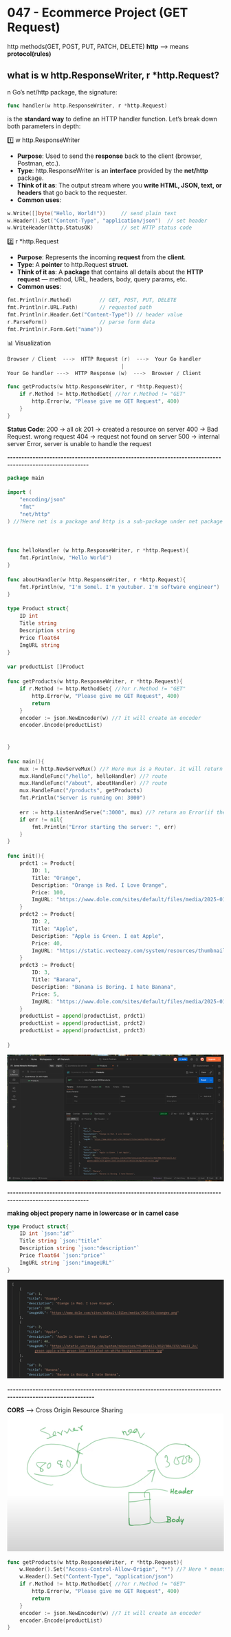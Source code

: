 # 047 - Ecommerce Project (GET Request)
http methods(GET, POST, PUT, PATCH, DELETE)
**http** --> means **protocol(rules)**
## what is w http.ResponseWriter, r *http.Request? 
n Go’s net/http package, the signature:
```go
func handler(w http.ResponseWriter, r *http.Request)
```
is the **standard way** to define an HTTP handler function.
Let’s break down both parameters in depth:

1️⃣ w http.ResponseWriter
- **Purpose**: Used to send the **response** back to the client (browser, Postman, etc.).
- **Type**: http.ResponseWriter is an **interface** provided by the **net/http** package.
- **Think of it as**: The output stream where you **write HTML, JSON, text, or headers** that go back to the requester.
- **Common uses**:
```go
w.Write([]byte("Hello, World!"))     // send plain text
w.Header().Set("Content-Type", "application/json")  // set header
w.WriteHeader(http.StatusOK)         // set HTTP status code
```

2️⃣ r *http.Request
- **Purpose**: Represents the incoming **request** from the **client**.
- **Type**: A **pointer** to http.Request **struct**.
- **Think of it as**: A **package** that contains all details about the **HTTP request** — method, URL, headers, body, query params, etc.
- **Common uses**:
```go
fmt.Println(r.Method)         // GET, POST, PUT, DELETE
fmt.Println(r.URL.Path)       // requested path
fmt.Println(r.Header.Get("Content-Type")) // header value
r.ParseForm()                 // parse form data
fmt.Println(r.Form.Get("name"))
```

📊 Visualization
```go
Browser / Client  --->  HTTP Request (r)  --->  Your Go handler
                                     |
Your Go handler --->  HTTP Response (w)  --->  Browser / Client
```

```go
func getProducts(w http.ResponseWriter, r *http.Request){
	if r.Method != http.MethodGet{ //?or r.Method != "GET"
		http.Error(w, "Please give me GET Request", 400)
	}
}
```
**Status Code**:
200 -> all ok
201 -> created a resource on server
400 -> Bad Request. wrong request
404 -> request not found on server
500 -> internal server Error, server is unable to handle the request

**---------------------------------------------------------------------------------------------------------**

```go
package main

import (
	"encoding/json"
	"fmt"
	"net/http"
) //?Here net is a package and http is a sub-package under net package



func helloHandler (w http.ResponseWriter, r *http.Request){
	fmt.Fprintln(w, "Hello World")
}

func aboutHandler(w http.ResponseWriter, r *http.Request){
	fmt.Fprintln(w, "I'm Somel. I'm youtuber. I'm software engineer")
}

type Product struct{
	ID int
	Title string
	Description string
	Price float64
	ImgURL string
}

var productList []Product

func getProducts(w http.ResponseWriter, r *http.Request){
	if r.Method != http.MethodGet{ //?or r.Method != "GET"
		http.Error(w, "Please give me GET Request", 400)
		return
	}
	encoder := json.NewEncoder(w) //? it will create an encoder
	encoder.Encode(productList)


}

func main(){
	mux := http.NewServeMux() //? Here mux is a Router. it will return an address of object
	mux.HandleFunc("/hello", helloHandler) //? route
	mux.HandleFunc("/about", aboutHandler) //? route
	mux.HandleFunc("/products", getProducts)
	fmt.Println("Server is running on: 3000")

	err := http.ListenAndServe(":3000", mux) //? return an Error(if there is an Error) or nil(if there is no Error)
	if err != nil{
		fmt.Println("Error starting the server: ", err)
	}
}

func init(){
	prdct1 := Product{
		ID: 1,
		Title: "Orange",
		Description: "Orange is Red. I Love Orange",
		Price: 100,
		ImgURL: "https://www.dole.com/sites/default/files/media/2025-01/oranges.png",
	}
	prdct2 := Product{
		ID: 2,
		Title: "Apple",
		Description: "Apple is Green. I eat Apple",
		Price: 40,
		ImgURL: "https://static.vecteezy.com/system/resources/thumbnails/012/086/172/small_2x/green-apple-with-green-leaf-isolated-on-white-background-vector.jpg",
	}
	prdct3 := Product{
		ID: 3,
		Title: "Banana",
		Description: "Banana is Boring. I hate Banana",
		Price: 5,
		ImgURL: "https://www.dole.com/sites/default/files/media/2025-01/banana-cavendish_0.png",
	}
	productList = append(productList, prdct1)
	productList = append(productList, prdct2)
	productList = append(productList, prdct3)

}
```
![GET products](assets/image.png)

**---------------------------------------------------------------------------------------------------------**

**making object propery name in lowercase or in camel case**
```go
type Product struct{
	ID int `json:"id"`
	Title string `json:"title"`
	Description string `json:"description"`
	Price float64 `json:"price"`
	ImgURL string `json:"imageURL"`
}
```
![propery name in lowercase](assets/image%20copy.png)

**-----------------------------------------------------------------------------------------------------------**

**CORS** --> Cross Origin Resource Sharing
![CORS](assets/image%20copy%202.png)
```go
func getProducts(w http.ResponseWriter, r *http.Request){
	w.Header().Set("Access-Control-Allow-Origin", "*") //? Here * means everyone can access
	w.Header().Set("Content-Type", "application/json")
	if r.Method != http.MethodGet{ //?or r.Method != "GET"
		http.Error(w, "Please give me GET Request", 400)
		return
	}
	encoder := json.NewEncoder(w) //? it will create an encoder
	encoder.Encode(productList)
}
```
